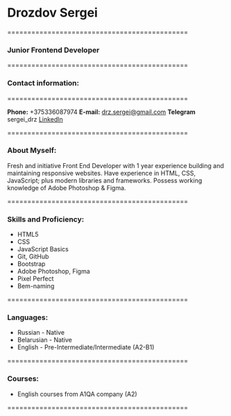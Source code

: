 # Drozdov Sergei

=============================================

### Junior Frontend Developer

=============================================

### Contact information:

=============================================

**Phone:** +375336087974
**E-mail:** drz.sergei@gmail.com
**Telegram** sergei_drz
[LinkedIn](https://www.linkedin.com/in/sergei-drozdov-a6ab55207/)

=============================================

### About Myself:

Fresh and initiative Front End Developer with 1 year experience building and maintaining responsive websites.
Have experience in HTML, CSS, JavaScript; plus modern libraries and frameworks.
Possess working knowledge of Adobe Photoshop & Figma.

=============================================

### Skills and Proficiency:

- HTML5
- CSS
- JavaScript Basics
- Git, GitHub
- Bootstrap
- Adobe Photoshop, Figma
- Pixel Perfect
- Bem-naming

=============================================

### Languages:

- Russian - Native
- Belarusian - Native
- English - Pre-Intermediate/Intermediate (A2-B1)

=============================================

### Courses:

- English courses from A1QA company (A2)

=============================================
